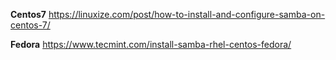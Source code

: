 **Centos7**
https://linuxize.com/post/how-to-install-and-configure-samba-on-centos-7/

**Fedora**
https://www.tecmint.com/install-samba-rhel-centos-fedora/
